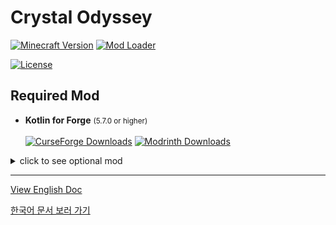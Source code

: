 # Crystal Odyssey
[![Minecraft Version](https://img.shields.io/badge/mc_version-1.21.1-blue)](https://www.minecraft.net/)
[![Mod Loader](https://img.shields.io/badge/loader-Neoforge-orange)](https://projects.neoforged.net/neoforged/neoforge)

[![License](https://img.shields.io/badge/license-MIT-green)](./LICENSE)

## Required Mod
- **Kotlin for Forge** <small>(5.7.0 or higher)</small><br><br>
[![CurseForge Downloads](https://img.shields.io/curseforge/dt/351264?logo=curseforge&label=Kotlin%20for%20Forge&color=f16436)](https://www.curseforge.com/minecraft/mc-mods/kotlin-for-forge)
[![Modrinth Downloads](https://img.shields.io/modrinth/dt/kotlin-for-forge?logo=modrinth&label=Kotlin%20for%20Forge&color=00af5c)](https://modrinth.com/mod/kotlin-for-forge)


<details>
<summary>click to see optional mod</summary>

## Optional Mod
- **Curios API (Forge/NeoForge)**<br><br>
[![CurseForge Downloads](https://img.shields.io/curseforge/dt/309927?logo=curseforge&label=Curios&color=f16436)](https://www.curseforge.com/minecraft/mc-mods/curios)
[![Modrinth Downloads](https://img.shields.io/modrinth/dt/curios?logo=modrinth&label=Curios&color=00af5c)](https://modrinth.com/mod/curios)


- **Just Enough Items (JEI)**<br><br>
[![CurseForge Downloads](https://img.shields.io/curseforge/dt/238222?logo=curseforge&label=JEI&color=f16436)](https://www.curseforge.com/minecraft/mc-mods/jei)
[![Modrinth Downloads](https://img.shields.io/modrinth/dt/jei?logo=modrinth&label=JEI&color=00af5c)](https://modrinth.com/mod/jei)


- **Jade 🔍**<br><br>
[![CurseForge Downloads](https://img.shields.io/curseforge/dt/324717?logo=curseforge&label=Jade&color=f16436)](https://www.curseforge.com/minecraft/mc-mods/jade)
[![Modrinth Downloads](https://img.shields.io/modrinth/dt/jei?logo=modrinth&label=Jade&color=00af5c)](https://modrinth.com/mod/jade)

</details>

---
[View English Doc](./doc/en/Main.md)

[한국어 문서 보러 가기](./doc/ko/Main.md)